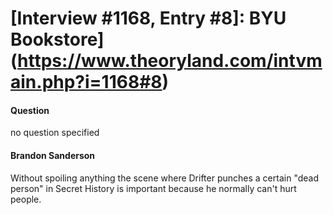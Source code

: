 # [Interview #1168, Entry #8]: BYU Bookstore](https://www.theoryland.com/intvmain.php?i=1168#8)

#### Question

no question specified

#### Brandon Sanderson

Without spoiling anything the scene where Drifter punches a certain "dead person" in Secret History is important because he normally can't hurt people.

